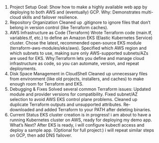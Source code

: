 1. Project Setup
Goal: Show how to make a highly available web app by deploying to both AWS and (eventually) GCP.
Why: Demonstrates multi-cloud skills and failover resilience.
2. Repository Organization
Cleaned up .gitignore to ignore files that don’t belong in version control (like Terraform caches).
3. AWS Infrastructure as Code (Terraform)
Wrote Terraform code (main.tf, variables.tf, etc.) to define an Amazon EKS (Elastic Kubernetes Service) cluster.
Chose the latest, recommended open-source EKS module (terraform-aws-modules/eks/aws).
Specified which AWS region and which subnets to use, making sure only AWS-supported subnets/AZs are used for EKS.
Why:Terraform lets you define and manage cloud infrastructure as code, so you can automate, version, and repeat deployments.
4. Disk Space Management in CloudShell
Cleaned up unnecessary files from  environment (like old projects, installers, and caches) to make enough room for Terraform and EKS.
5. Debugging & Fixes
Solved several common Terraform issues:
Updated module and provider versions for compatibility.
Fixed subnet/AZ selection to avoid AWS EKS control plane problems.
Cleaned up duplicate Terraform outputs and unsupported attributes.
Re-downloaded and added Terraform to your PATH after deleting binaries.
6. Current Status
EKS cluster creation is in progress!
i am about to have a running Kubernetes cluster on AWS, ready for deploying my demo app.
What’s Next?
After EKS is ready, i will configure kubectl access and deploy a sample app.
(Optional for full project:) i will repeat similar steps on GCP, then add DNS failover.

